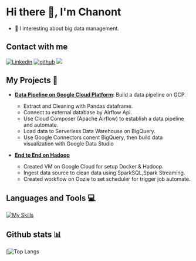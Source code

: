 # Hi there 👋, I'm Chanont

- 📙 I interesting about big data management. 

## Contact with me
[![Linkedin](https://img.shields.io/badge/chanont-%231DA1F2.svg?style=for-the-badge&logo=Linkedin&logoColor=white)](https://www.linkedin.com/in/chanont//)
[![github](https://img.shields.io/badge/chanont-12100E.svg?style=for-the-badge&logo=github&logoColor=white)](https://github.com/chanontv/)
<a href="mailto:chanont.via@gmail.com" target="blank"><img src="https://img.shields.io/badge/Gmail-D14836?style=for-the-badge&logo=gmail&logoColor=white" /></a>

## My Projects  📁

- [**Data Pipeline on Google Cloud Platform**](https://github.com/chanontv/data-dipeline-on-gcp): Build a data pipeline on GCP.
   - Extract and Cleaning with Pandas dataframe.
   - Connect to external database by Airflow Api.
   - Use Cloud Composer (Apache Airflow) to establish a data pipeline and automate.
   - Load data to Serverless Data Warehouse on BigQuery.
   - Use Google Connectors conent BigQuery, then build data visualization with Google Data Studio
   
- [**End to End on Hadoop**](https://github.com/chanontv/end-to-end-on-hadoop)
   - Created VM on Google Cloud for setup Docker & Hadoop.
   - Ingest data source to clean data using SparkSQL,Spark Streaming.
   - Created workflow on Oozie to set scheduler for trigger job automate.

## Languages and Tools 💻

[![My Skills](https://skillicons.dev/icons?i=py,linux,bash,vscode,git,docker,mysql)](https://skillicons.dev)

## Github stats 📊
   
   [![Top Langs](https://github-readme-stats.vercel.app/api/top-langs/?username=chanontv&layout=compact&langs_count=8&theme=default&hide=ejs,Jupyter%20Notebook,SCSS,procfile,makefile)
   
